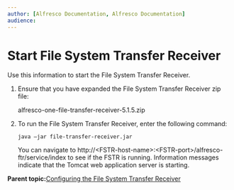 ```yaml
---
author: [Alfresco Documentation, Alfresco Documentation]
audience: 
---
```


# Start File System Transfer Receiver

Use this information to start the File System Transfer Receiver.

1.  Ensure that you have expanded the File System Transfer Receiver zip file:

    alfresco-one-file-transfer-receiver-5.1.5.zip

2.  To run the File System Transfer Receiver, enter the following command:

    ```
    java –jar file-transfer-receiver.jar
    ```

    You can navigate to http://<FSTR-host-name\>:<FSTR-port\>/alfresco-ftr/service/index to see if the FSTR is running. Information messages indicate that the Tomcat web application server is starting.


**Parent topic:**[Configuring the File System Transfer Receiver](../concepts/FSTR-intro.md)

